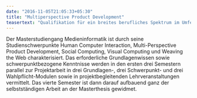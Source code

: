 ```yaml
---
date: "2016-11-05T21:05:33+05:30"
title: "Multiperspective Product Development"
teasertext: "Qualifikation für ein breites berufliches Spektrum im Umfeld der Gestaltung, Entwicklung und Evaluierung von Produkten, Diensten und Prozessen für Medien-Anwendungen."
---
```


Der Masterstudiengang Medieninformatik ist durch seine Studienschwerpunkte Human Computer Interaction, Multi-Perspective Product Development, Social Computing, Visual Computing und Weaving the Web charakterisiert. Das erforderliche Grundlagenwissen sowie schwerpunktbezogene Kenntnisse werden in den ersten drei Semestern parallel zur Projektarbeit in drei Grundlagen-, drei Schwerpunkt- und drei Wahlpflicht-Modulen sowie in projektbegleitenden Lehrveranstaltungen vermittelt. Das vierte Semester ist dann darauf aufbauend ganz der selbstständigen Arbeit an der Masterthesis gewidmet.
<!--more-->




